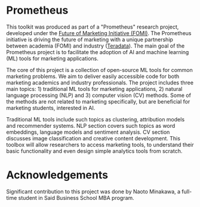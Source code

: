 # Prometheus

This toolkit was produced  as part of a "Prometheus" research project, developed under the [Future of Marketing Initiative (FOMI)](https://www.sbs.ox.ac.uk/research/centres-and-initiatives/oxford-future-marketing-initiative). The Prometheus initiative is driving the future of marketing with a unique partnership between academia (FOMI) and industry ([Teradata](https://www.teradata.co.uk)).  The main goal of the Prometheus project is to facilitate the adoption of AI and machine learning (ML) tools for marketing applications. 

The core of this project is a collection of open-source ML tools for common marketing problems. We aim to deliver easily accessible code for both marketing academics and industry professionals. The project includes three main topics: 1) traditional ML tools for marketing applications, 2) natural language processing (NLP) and 3) computer vision (CV) methods. Some of the methods are not related to marketing specifically, but are beneficial for marketing students, interested in AI.

Traditional ML tools include such topics as clustering, attribution models and recommender systems. NLP section covers such topics as word embeddings, language models and sentiment analysis. CV section discusses image classification and creative content development. This toolbox will allow researchers to access marketing tools, to understand their basic functionality and even design simple analytics tools from scratch. 

# Acknowledgements

Significant contribution to this project was done by Naoto Minakawa, a full-time student in Said Business School MBA program. 
